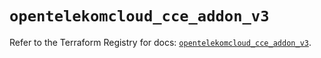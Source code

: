 # `opentelekomcloud_cce_addon_v3`

Refer to the Terraform Registry for docs: [`opentelekomcloud_cce_addon_v3`](https://registry.terraform.io/providers/opentelekomcloud/opentelekomcloud/1.36.20/docs/resources/cce_addon_v3).
